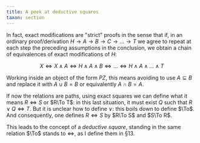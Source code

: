 ```yaml
---
title: A peek at deductive squares
taxon: section
---
```


In fact, exact modifications are "strict" proofs in the sense that if, in an ordinary proof/derivation $H \to A \to B\to C \to\dots\to T$ we agree to repeat at each step the preceding assumptions in the conclusion, we obtain a chain of equivalences of exact modifications of $H$:

$$ X \iff X\land A \iff H\land A\land B \iff \dots \iff H\land A \land\dots\land T $$

Working inside an object of the form $PZ$, this means avoiding to use $A\subseteq B$ and replace it with $A\cup B=B$ or equivalently $A\cap B=A$.

If now the relations are paths, using exact squares we can define what it means $R\iff S$ or $R\To T$: in this last situation, it must exist $Q$ such that $R\lor Q\iff T$. But it is unclear how to define $\lor$: this boils down to define $\To$. And consequently, one defines $R\iff S$ by $R\To S$ and $S\To R$.

This leads to the concept of a *deductive square*, standing in the same relation $\To$ stands to $\iff$, as I define them in §13.